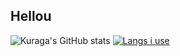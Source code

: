 ## Hellou

![Kuraga's GitHub stats](https://github-readme-stats.vercel.app/api?username=Piola-l&show_icons=true&theme=merko&rank_icon=github&line_height=28)
[![Langs i use](https://github-readme-stats.vercel.app/api/top-langs/?username=Piola-l&layout=donut&show_icons=true&theme=merko)](https://github.com/anuraghazra/github-readme-stats)

